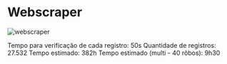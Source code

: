 # Webscraper
![webscraper](https://github.com/user-attachments/assets/9df9c3b6-fbe5-4e2e-b60e-c7afb85c0cb5)

Tempo para verificação de cada registro: 50s
Quantidade de registros: 27.532
Tempo estimado: 382h
Tempo estimado (multi - 40 rôbos): 9h30 
